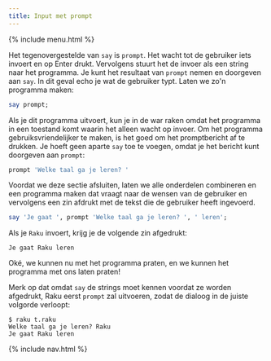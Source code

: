 ```yaml
---
title: Input met prompt
---
```


{% include menu.html %}

Het tegenovergestelde van `say` is `prompt`. Het wacht tot de gebruiker iets invoert en op Enter drukt. Vervolgens stuurt het de invoer als een string naar het programma. Je kunt het resultaat van `prompt` nemen en doorgeven aan `say`. In dit geval echo je wat de gebruiker typt. Laten we zo'n programma maken:

```raku
say prompt;
```

Als je dit programma uitvoert, kun je in de war raken omdat het programma in een toestand komt waarin het alleen wacht op invoer. Om het programma gebruiksvriendelijker te maken, is het goed om het promptbericht af te drukken. Je hoeft geen aparte `say` toe te voegen, omdat je het bericht kunt doorgeven aan `prompt`:

```raku
prompt 'Welke taal ga je leren? '
```

Voordat we deze sectie afsluiten, laten we alle onderdelen combineren en een programma maken dat vraagt naar de wensen van de gebruiker en vervolgens een zin afdrukt met de tekst die de gebruiker heeft ingevoerd.

```raku
say 'Je gaat ', prompt 'Welke taal ga je leren? ', ' leren';
```

Als je `Raku` invoert, krijg je de volgende zin afgedrukt:

    Je gaat Raku leren

Oké, we kunnen nu met het programma praten, en we kunnen het programma met ons laten praten!

Merk op dat omdat `say` de strings moet kennen voordat ze worden afgedrukt, Raku eerst `prompt` zal uitvoeren, zodat de dialoog in de juiste volgorde verloopt:

```console
$ raku t.raku 
Welke taal ga je leren? Raku
Je gaat Raku leren
```

{% include nav.html %}